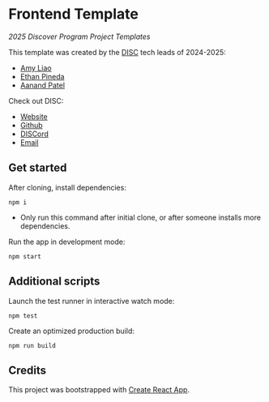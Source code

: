 # Frontend Template
*2025 Discover Program Project Templates*

This template was created by the [DISC](https://disc-nu.github.io/disc-website/) 
tech leads of 2024-2025:
- [Amy Liao](https://www.linkedin.com/in/amyzliao/)
- [Ethan Pineda](https://www.linkedin.com/in/ethanpineda/)
- [Aanand Patel](https://www.linkedin.com/in/aanand-patel1/)

Check out DISC:
- [Website](https://disc-nu.github.io/disc-website/)
- [Github](https://github.com/DISC-NU)
- [DISCord](https://discord.gg/mqRQ7s9CyS)
- [Email](disc@u.northwestern.edu)


## Get started
After cloning, install dependencies:
```
npm i
```
- Only run this command after initial clone, or after someone installs more
dependencies.

Run the app in development mode:
```
npm start
```

## Additional scripts
Launch the test runner in interactive watch mode:
```
npm test
```

Create an optimized production build:
```
npm run build
```

## Credits

This project was bootstrapped with [Create React App](https://github.com/facebook/create-react-app).
